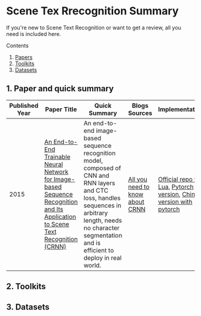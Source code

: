 # Scene Tex Rrecognition Summary
If you're new to Scene Text Recognition or want to get a review, all you need is included here.

Contents
1. [Papers](#1paper-and-quick-summary)
2. [Toolkits](#2Toolkits)
3. [Datasets](#3-datasets)

## 1. Paper and quick summary
| Published Year  | Paper Title | Quick Summary | Blogs Sources | Implementations |
| ------------- | ------------- | ------------- | ------------- | ------------- |
| 2015  |  [An End-to-End Trainable Neural Network for Image-based Sequence Recognition and Its Application to Scene Text Recognition (CRNN)](https://arxiv.org/pdf/1507.05717.pdf)  | An end-to-end image-based sequence recognition model, composed of CNN and RNN layers and CTC loss, handles sequences in arbitrary length, needs no character segmentation and is efficient to deploy in real world.  | [All you need to know about CRNN](https://momo4826.github.io/2022/12/02/all-you-need-to-know-about-crnn)  | [Official repo with Lua](https://github.com/bgshih/crnn), [Pytorch version](https://github.com/meijieru/crnn.pytorch), [Chinese version with pytorch](https://github.com/Sierkinhane/CRNN_Chinese_Characters_Rec) |


## 2. Toolkits

<h2 id='datasets'>3. Datasets</h2>

